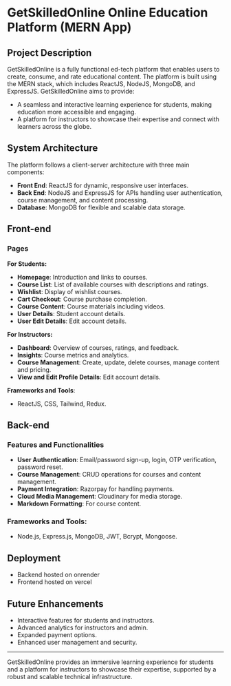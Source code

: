 
# GetSkilledOnline Online Education Platform (MERN App)

## Project Description

GetSkilledOnline is a fully functional ed-tech platform that enables users to create, consume, and rate educational content. The platform is built using the MERN stack, which includes ReactJS, NodeJS, MongoDB, and ExpressJS. GetSkilledOnline aims to provide:

- A seamless and interactive learning experience for students, making education more accessible and engaging.
- A platform for instructors to showcase their expertise and connect with learners across the globe.

## System Architecture

The platform follows a client-server architecture with three main components:

- **Front End**: ReactJS for dynamic, responsive user interfaces.
- **Back End**: NodeJS and ExpressJS for APIs handling user authentication, course management, and content processing.
- **Database**: MongoDB for flexible and scalable data storage.

## Front-end

### Pages

**For Students:**

- **Homepage**: Introduction and links to courses.
- **Course List**: List of available courses with descriptions and ratings.
- **Wishlist**: Display of wishlist courses.
- **Cart Checkout**: Course purchase completion.
- **Course Content**: Course materials including videos.
- **User Details**: Student account details.
- **User Edit Details**: Edit account details.

**For Instructors:**

- **Dashboard**: Overview of courses, ratings, and feedback.
- **Insights**: Course metrics and analytics.
- **Course Management**: Create, update, delete courses, manage content and pricing.
- **View and Edit Profile Details**: Edit account details.

**Frameworks and Tools**:

- ReactJS, CSS, Tailwind, Redux.

## Back-end

### Features and Functionalities

- **User Authentication**: Email/password sign-up, login, OTP verification, password reset.
- **Course Management**: CRUD operations for courses and content management.
- **Payment Integration**: Razorpay for handling payments.
- **Cloud Media Management**: Cloudinary for media storage.
- **Markdown Formatting**: For course content.

### Frameworks and Tools:

- Node.js, Express.js, MongoDB, JWT, Bcrypt, Mongoose.


## Deployment

- Backend hosted on onrender
- Frontend hosted on vercel

## Future Enhancements

- Interactive features for students and instructors.
- Advanced analytics for instructors and admin.
- Expanded payment options.
- Enhanced user management and security.

---

GetSkilledOnline provides an immersive learning experience for students and a platform for instructors to showcase their expertise, supported by a robust and scalable technical infrastructure.
